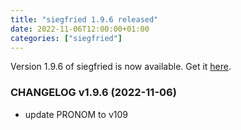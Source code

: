 ```yaml
---
title: "siegfried 1.9.6 released"
date: 2022-11-06T12:00:00+01:00
categories: ["siegfried"]
---
```


Version 1.9.6 of siegfried is now available. Get it [here](/siegfried).

### CHANGELOG v1.9.6 (2022-11-06)

- update PRONOM to v109